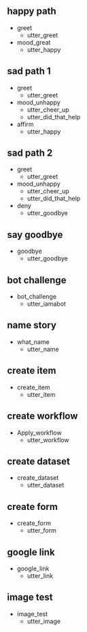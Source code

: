 ## happy path
* greet
  - utter_greet
* mood_great
  - utter_happy

## sad path 1
* greet
  - utter_greet
* mood_unhappy
  - utter_cheer_up
  - utter_did_that_help
* affirm
  - utter_happy
  
## sad path 2
* greet
  - utter_greet
* mood_unhappy
  - utter_cheer_up
  - utter_did_that_help
* deny
  - utter_goodbye
  
## say goodbye
* goodbye
  - utter_goodbye
  
## bot challenge
* bot_challenge
  - utter_iamabot
  
## name story
* what_name
  - utter_name

## create item
* create_item
  - utter_item
  
## create workflow
* Apply_workflow
  - utter_workflow
  
## create dataset
* create_dataset
  - utter_dataset

## create form
* create_form
  - utter_form

## google link
* google_link
  - utter_link
  
## image test
* image_test
  - utter_image
